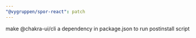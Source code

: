 ```yaml
---
"@vygruppen/spor-react": patch
---
```


make @chakra-ui/cli a dependency in package.json to run postinstall script
